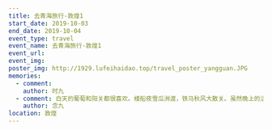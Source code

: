 ```yaml
---
title: 去青海旅行-敦煌1
start_date: 2019-10-03
end_date: 2019-10-04
event_type: travel
event_name: 去青海旅行-敦煌1
event_url: 
event_img: 
poster_img: http://1929.lufeihaidao.top/travel_poster_yangguan.JPG
memories:
  - comment: 
    author: 时九
  - comment: 白天的葡萄和阳关都很喜欢。楼船夜雪瓜洲渡，铁马秋风大散关。虽然晚上的活动不是很好，但第一次一起去了沙漠，月色和星空很好。
    author: 念九
location: 敦煌
---
```

